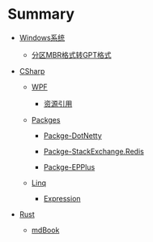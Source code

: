 # Summary


- [Windows系统]()
  - [分区MBR格式转GPT格式](windows/mbr-gpt.md)


- [CSharp]()

  - [WPF]()
    - [资源引用](csharp/wpf/资源引用.md)
  - [Packges]()

    - [Packge-DotNetty](csharp/packges/dotnetty.md)

    - [Packge-StackExchange.Redis](csharp/packges/stackexchange-redis.md)

    - [Packge-EPPlus](csharp/packges/epplus.md)


  - [Linq]()

    - [Expression](csharp/linq/expression.md)




- [Rust]()

  - [mdBook](rust/mdbook.md)